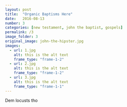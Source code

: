 ```yaml
---
layout: post
title:  "Organic Baptisms Here"
date:   2016-08-13
number: 3
categories: [new testament, john the baptist, gospels]
permalink: /3
image_folder: 3
original_image: john-the-hipster.jpg
images:
  - url: 1.jpg
    alt: this is the alt text
    frame_type: "frame-1-2"
  - url: 2.jpg
    alt: this is the alt text
    frame_type: "frame-1-2"
  - url: 3.jpg
    alt: this is the alt text
    frame_type: "frame-1-1"
---
```


Dem locusts tho
